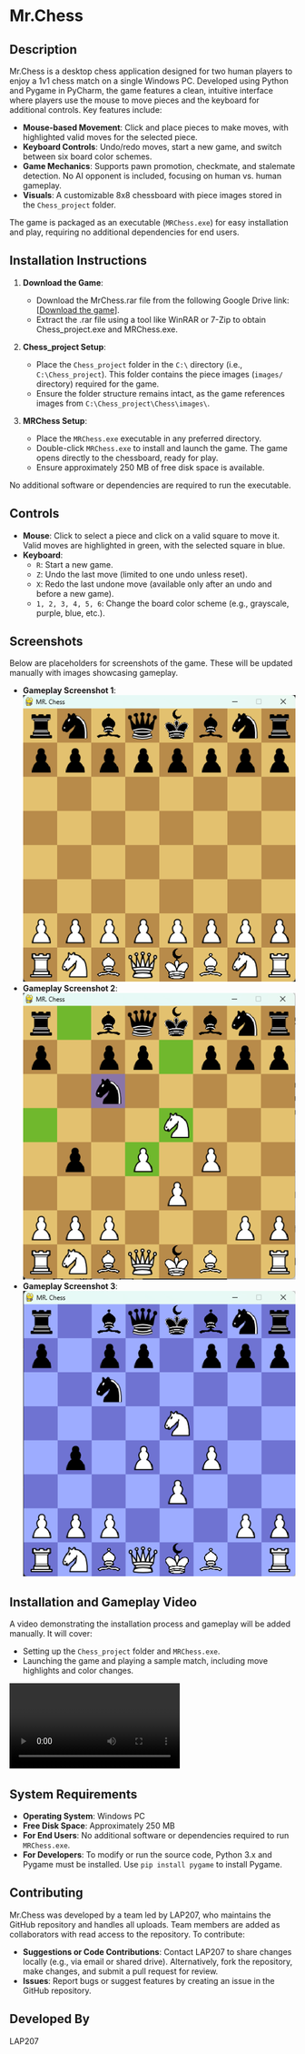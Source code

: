 # Mr.Chess

## Description
Mr.Chess is a desktop chess application designed for two human players to enjoy a 1v1 chess match on a single Windows PC. Developed using Python and Pygame in PyCharm, the game features a clean, intuitive interface where players use the mouse to move pieces and the keyboard for additional controls. Key features include:
- **Mouse-based Movement**: Click and place pieces to make moves, with highlighted valid moves for the selected piece.
- **Keyboard Controls**: Undo/redo moves, start a new game, and switch between six board color schemes.
- **Game Mechanics**: Supports pawn promotion, checkmate, and stalemate detection. No AI opponent is included, focusing on human vs. human gameplay.
- **Visuals**: A customizable 8x8 chessboard with piece images stored in the `Chess_project` folder.

The game is packaged as an executable (`MRChess.exe`) for easy installation and play, requiring no additional dependencies for end users.

## Installation Instructions
1. **Download the Game**:
   - Download the MrChess.rar file from the following Google Drive link: [[Download the game](https://drive.google.com/file/d/1weATcSm_miZMtWtURMLUJC3vu15MoTt7/view?usp=drive_link)].
   - Extract the .rar file using a tool like WinRAR or 7-Zip to obtain Chess_project.exe and MRChess.exe.

2. **Chess_project Setup**:
   - Place the `Chess_project` folder in the `C:\` directory (i.e., `C:\Chess_project`). This folder contains the piece images (`images/` directory) required for the game.
   - Ensure the folder structure remains intact, as the game references images from `C:\Chess_project\Chess\images\`.

3. **MRChess Setup**:
   - Place the `MRChess.exe` executable in any preferred directory.
   - Double-click `MRChess.exe` to install and launch the game. The game opens directly to the chessboard, ready for play.
   - Ensure approximately 250 MB of free disk space is available.

No additional software or dependencies are required to run the executable.

## Controls
- **Mouse**: Click to select a piece and click on a valid square to move it. Valid moves are highlighted in green, with the selected square in blue.
- **Keyboard**:
  - `R`: Start a new game.
  - `Z`: Undo the last move (limited to one undo unless reset).
  - `X`: Redo the last undone move (available only after an undo and before a new game).
  - `1, 2, 3, 4, 5, 6`: Change the board color scheme (e.g., grayscale, purple, blue, etc.).

## Screenshots
Below are placeholders for screenshots of the game. These will be updated manually with images showcasing gameplay.

- **Gameplay Screenshot 1**: 
![Gameplay1](Images/Gameplay.png)
- **Gameplay Screenshot 2**: 
![Gameplay2](Images/Gameplay2.png)
- **Gameplay Screenshot 3**: 
![Gameplay3](Images/Gameplay3.png)

## Installation and Gameplay Video
A video demonstrating the installation process and gameplay will be added manually. It will cover:
- Setting up the `Chess_project` folder and `MRChess.exe`.
- Launching the game and playing a sample match, including move highlights and color changes.

![Installation and Gameplay Guide](Videos/MRChess-installation-and-Gamplay.mp4)

## System Requirements
- **Operating System**: Windows PC
- **Free Disk Space**: Approximately 250 MB
- **For End Users**: No additional software or dependencies required to run `MRChess.exe`.
- **For Developers**: To modify or run the source code, Python 3.x and Pygame must be installed. Use `pip install pygame` to install Pygame.

## Contributing
Mr.Chess was developed by a team led by LAP207, who maintains the GitHub repository and handles all uploads. Team members are added as collaborators with read access to the repository. To contribute:
- **Suggestions or Code Contributions**: Contact LAP207 to share changes locally (e.g., via email or shared drive). Alternatively, fork the repository, make changes, and submit a pull request for review.
- **Issues**: Report bugs or suggest features by creating an issue in the GitHub repository.


## Developed By
LAP207